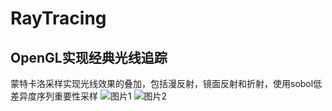 # RayTracing
## OpenGL实现经典光线追踪
蒙特卡洛采样实现光线效果的叠加，包括漫反射，镜面反射和折射，使用sobol低差异度序列重要性采样
![图片1](https://user-images.githubusercontent.com/86156654/207253227-c553f1db-5c86-4cb8-b3fc-9708a75c0b99.png)
![图片2](https://user-images.githubusercontent.com/86156654/207253232-a4b75574-9ff7-4961-b446-a5d0ba178bc2.png)





